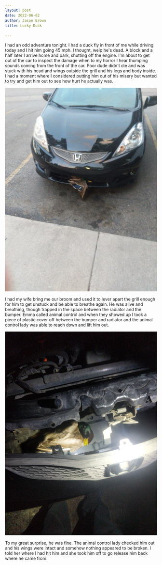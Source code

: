 ```yaml
---
layout: post
date: 2022-06-02
author: Jason Brown
title: Lucky Duck

---
```

I had an odd adventure tonight. I had a duck fly in front of me while driving today and I hit him going 45 mph. I thought, welp he's dead. A block and a half later I arrive home and park, shutting off the engine. I'm about to get out of the car to inspect the damage when to my horror I hear thumping sounds coming from the front of the car. Poor dude didn't die and was stuck with his head and wings outside the grill and his legs and body inside. I had a moment where I considered putting him out of his misery but wanted to try and get him out to see how hurt he actually was.

![Stuck Duck](/assets/images/2022-06-02-Stuck-Duck.jpg)

I had my wife bring me our broom and used it to lever apart the grill enough for him to get unstuck and be able to breathe again. He was alive and breathing, though trapped in the space between the radiator and the bumper. Emma called animal control and when they showed up I took a piece of plastic cover off between the bumper and radiator and the animal control lady was able to reach down and lift him out.

![Unstuck Duck](/assets/images/2022-06-02-Unstuck-Duck.jpg)

To my great surprise, he was fine. The animal control lady checked him out and his wings were intact and somehow nothing appeared to be broken. I told her where I had hit him and she took him off to go release him back where he came from. 

